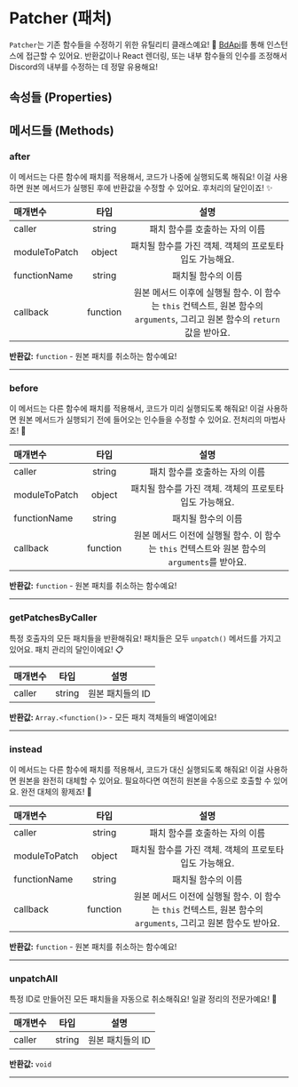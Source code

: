 # Patcher (패처)

`Patcher`는 기존 함수들을 수정하기 위한 유틸리티 클래스예요! 🔧 [BdApi](./bdapi)를 통해 인스턴스에 접근할 수 있어요. 반환값이나 React 렌더링, 또는 내부 함수들의 인수를 조정해서 Discord의 내부를 수정하는 데 정말 유용해요!

## 속성들 (Properties)



## 메서드들 (Methods)

### after
이 메서드는 다른 함수에 패치를 적용해서, 코드가 나중에 실행되도록 해줘요! 이걸 사용하면 원본 메서드가 실행된 후에 반환값을 수정할 수 있어요. 후처리의 달인이죠! ✨

| 매개변수 |  타입  |       설명      |
|:----------|:------:|:----------------------:|
caller|string|패치 함수를 호출하는 자의 이름
moduleToPatch|object|패치될 함수를 가진 객체. 객체의 프로토타입도 가능해요.
functionName|string|패치될 함수의 이름
callback|function|원본 메서드 이후에 실행될 함수. 이 함수는 `this` 컨텍스트, 원본 함수의 `arguments`, 그리고 원본 함수의 `return` 값을 받아요.

**반환값:** `function` - 원본 패치를 취소하는 함수예요!
___

### before
이 메서드는 다른 함수에 패치를 적용해서, 코드가 미리 실행되도록 해줘요! 이걸 사용하면 원본 메서드가 실행되기 전에 들어오는 인수들을 수정할 수 있어요. 전처리의 마법사죠! 🎩

| 매개변수 |  타입  |       설명      |
|:----------|:------:|:----------------------:|
caller|string|패치 함수를 호출하는 자의 이름
moduleToPatch|object|패치될 함수를 가진 객체. 객체의 프로토타입도 가능해요.
functionName|string|패치될 함수의 이름
callback|function|원본 메서드 이전에 실행될 함수. 이 함수는 `this` 컨텍스트와 원본 함수의 `arguments`를 받아요.

**반환값:** `function` - 원본 패치를 취소하는 함수예요!
___

### getPatchesByCaller
특정 호출자의 모든 패치들을 반환해줘요! 패치들은 모두 `unpatch()` 메서드를 가지고 있어요. 패치 관리의 달인이에요! 📋

| 매개변수 |  타입  |       설명      |
|:----------|:------:|:----------------------:|
caller|string|원본 패치들의 ID

**반환값:** `Array.<function()>` - 모든 패치 객체들의 배열이에요!
___

### instead
이 메서드는 다른 함수에 패치를 적용해서, 코드가 대신 실행되도록 해줘요! 이걸 사용하면 원본을 완전히 대체할 수 있어요. 필요하다면 여전히 원본을 수동으로 호출할 수 있어요. 완전 대체의 황제죠! 👑

| 매개변수 |  타입  |       설명      |
|:----------|:------:|:----------------------:|
caller|string|패치 함수를 호출하는 자의 이름
moduleToPatch|object|패치될 함수를 가진 객체. 객체의 프로토타입도 가능해요.
functionName|string|패치될 함수의 이름
callback|function|원본 메서드 이전에 실행될 함수. 이 함수는 `this` 컨텍스트, 원본 함수의 `arguments`, 그리고 원본 함수도 받아요.

**반환값:** `function` - 원본 패치를 취소하는 함수예요!
___

### unpatchAll
특정 ID로 만들어진 모든 패치들을 자동으로 취소해줘요! 일괄 정리의 전문가예요! 🧹

| 매개변수 |  타입  |       설명      |
|:----------|:------:|:----------------------:|
caller|string|원본 패치들의 ID

**반환값:** `void`
___
